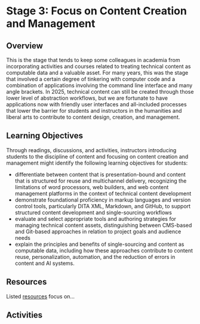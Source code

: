 # Stage 3: Focus on Content Creation and Management

## Overview
This is the stage that tends to keep some colleagues in academia from incorporating activities and courses related to treating technical content as computable data and a valuable asset. For many years, this was the stage that involved a certain degree of tinkering with computer code and a combination of applications involving the command line interface and many angle brackets. In 2025, technical content can still be created through those lower level of abstraction workflows, but we are fortunate to have applications now with friendly user interfaces and all-included processes that lower the barrier for students and instructors in the humanities and liberal arts to contribute to content design, creation, and management.

## Learning Objectives
Through readings, discussions, and activities, instructors introducing students to the discipline of content and focusing on content creation and management might identify the following learning objectives for students:

- differentiate between content that is presentation-bound and content that is structured for reuse and multichannel delivery, recognizing the limitations of word processors, web builders, and web content management platforms in the context of technical content development
- demonstrate foundational proficiency in markup languages and version control tools, particularly DITA XML, Markdown, and GitHub, to support structured content development and single-sourcing workflows
- evaluate and select appropriate tools and authoring strategies for managing technical content assets, distinguishing between CMS-based and Git-based approaches in relation to project goals and audience needs
- explain the principles and benefits of single-sourcing and content as computable data, including how these approaches contribute to content reuse, personalization, automation, and the reduction of errors in content and AI systems.

## Resources
Listed [resources](resources.md) focus on...

## Activities
